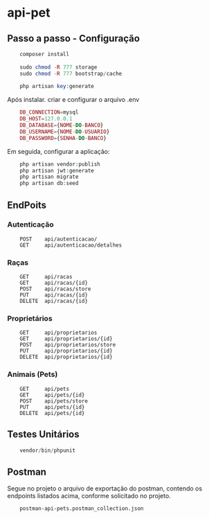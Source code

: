 # api-pet

## Passo a passo - Configuração

```php
    composer install
    
    sudo chmod -R 777 storage
    sudo chmod -R 777 bootstrap/cache
    
    php artisan key:generate
```

Após instalar. criar e configurar o arquivo .env

```php
    DB_CONNECTION=mysql
    DB_HOST=127.0.0.1
    DB_DATABASE={NOME-DO-BANCO}
    DB_USERNAME={NOME-DO-USUARIO}
    DB_PASSWORD={SENHA-DO-BANCO}
```

Em seguida, configurar a aplicação:

```php
    php artisan vendor:publish
    php artisan jwt:generate
    php artisan migrate
    php artisan db:seed
```

## EndPoits

### Autenticação

```
    POST    api/autenticacao/
    GET     api/autenticacao/detalhes
```

### Raças

```
    GET     api/racas
    GET     api/racas/{id}
    POST    api/racas/store
    PUT     api/racas/{id}
    DELETE  api/racas/{id}
```

### Proprietários

```
    GET     api/proprietarios
    GET     api/proprietarios/{id}
    POST    api/proprietarios/store
    PUT     api/proprietarios/{id}
    DELETE  api/proprietarios/{id}
```

### Animais (Pets)

```
    GET     api/pets
    GET     api/pets/{id}
    POST    api/pets/store
    PUT     api/pets/{id}
    DELETE  api/pets/{id}
```

## Testes Unitários

```php
    vendor/bin/phpunit
```

## Postman 

Segue no projeto o arquivo de exportação do postman, contendo os endpoints listados acima, conforme solicitado no projeto.

```
    postman-api-pets.postman_collection.json
```
